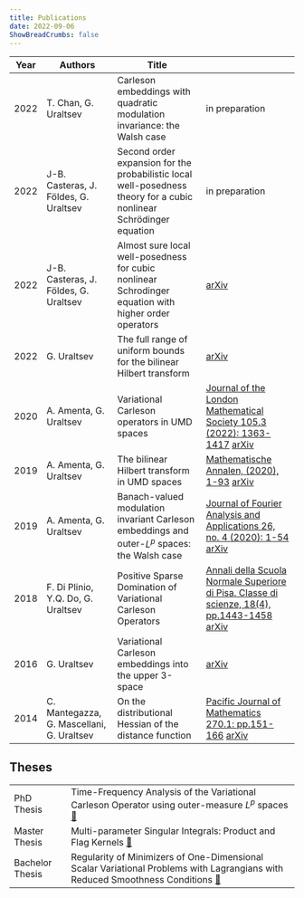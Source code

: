 ```yaml
---
title: Publications
date: 2022-09-06
ShowBreadCrumbs: false
---
```


| Year | Authors                                   | Title                                                                                                               |                                                                                                                                                                                 |
|------|-------------------------------------------|---------------------------------------------------------------------------------------------------------------------|---------------------------------------------------------------------------------------------------------------------------------------------------------------------------------|
| 2022 | T. Chan, G. Uraltsev                      | Carleson embeddings with quadratic modulation invariance: the Walsh case                                            | in preparation                                                                                                                                                                  |
| 2022 | J-B. Casteras, J. Földes, G. Uraltsev     | Second order expansion for the probabilistic local well-posedness theory for a cubic nonlinear Schrödinger equation | in preparation                                                                                                                                                                  |
| 2022 | J-B. Casteras, J. Földes, G. Uraltsev     | Almost sure local well-posedness for cubic nonlinear Schrodinger equation with higher order operators               | [arXiv](https://arxiv.org/abs/2203.03500)                                                                                                                                       |
| 2022 | G. Uraltsev                               | The full range of uniform bounds for the bilinear Hilbert transform                                                 | [arXiv](https://arxiv.org/abs/2205.09851)                                                                                                                                       |
| 2020 | A. Amenta, G. Uraltsev                    | Variational Carleson operators in UMD spaces                                                                        | [Journal of the London Mathematical Society 105.3 (2022): 1363-1417](https://doi.org/10.1112/jlms.12512) [arXiv](https://arxiv.org/abs/2203.03500)                              |
| 2019 | A. Amenta, G. Uraltsev                    | The bilinear Hilbert transform in UMD spaces                                                                        | [Mathematische Annalen, (2020), 1-93](https://doi.org/10.1007/s00208-020-02052-y) [arXiv](https://arxiv.org/abs/1909.06416)                                                     |
| 2019 | A. Amenta, G. Uraltsev                    | Banach-valued modulation invariant Carleson embeddings and outer-$L^p$ spaces: the Walsh case                       | [Journal of Fourier Analysis and Applications 26, no. 4 (2020): 1-54](https://doi.org/10.1007/s00041-020-09768-0) [arXiv](https://arxiv.org/abs/1905.08681v2)                   |
| 2018 | F. Di Plinio, Y.Q. Do,  G. Uraltsev       | Positive Sparse Domination of Variational Carleson Operators                                                        | [Annali della Scuola Normale Superiore di Pisa. Classe di scienze, 18(4), pp.1443-1458](https://doi.org/10.2422/2036-2145.201612_009) [arXiv](https://arxiv.org/abs/1612.03028) |
| 2016 | G. Uraltsev                               | Variational Carleson embeddings into the upper 3-space                                                              | [arXiv](https://arxiv.org/abs/1610.07657)                                                                                                                                       |
| 2014 | C. Mantegazza, G. Mascellani, G. Uraltsev | On the distributional Hessian of the distance function                                                              | [Pacific Journal of  Mathematics 270.1: pp.151-166](http://dx.doi.org/10.2140/pjm.2014.270.151) [arXiv](https://arxiv.org/abs/1303.1421)                                        |

## Theses

|                 |                                                                                                                                                                        |
|-----------------|------------------------------------------------------------------------------------------------------------------------------------------------------------------------|
| PhD Thesis      | Time-Frequency Analysis of the Variational Carleson Operator using outer-measure $L^{p}$ spaces  [🔗](./guraltsev-PhDThesis.pdf)                                  |
| Master Thesis   | Multi-parameter Singular Integrals: Product and Flag Kernels  [🔗](./guraltsev-masterThesis.pdf)                                                                   |
| Bachelor Thesis | Regularity of Minimizers of One-Dimensional Scalar Variational Problems with Lagrangians with Reduced Smoothness Conditions  [🔗](./guraltsev-bachelorThesis.pdf) |
